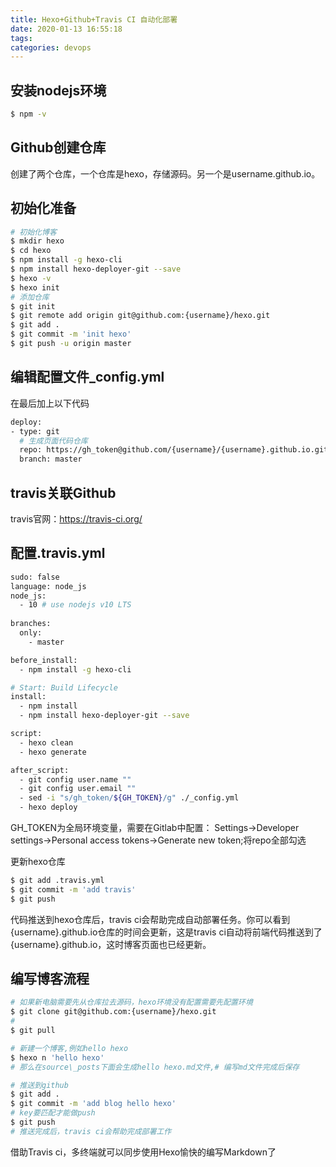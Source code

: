```yaml
---
title: Hexo+Github+Travis CI 自动化部署
date: 2020-01-13 16:55:18
tags:
categories: devops
---
```


## 安装nodejs环境
```bash
$ npm -v
```

## Github创建仓库
创建了两个仓库，一个仓库是hexo，存储源码。另一个是username.github.io。
## 初始化准备
```bash
# 初始化博客
$ mkdir hexo
$ cd hexo
$ npm install -g hexo-cli 
$ npm install hexo-deployer-git --save
$ hexo -v
$ hexo init
# 添加仓库
$ git init
$ git remote add origin git@github.com:{username}/hexo.git
$ git add .
$ git commit -m 'init hexo'
$ git push -u origin master
```
## 编辑配置文件_config.yml
在最后加上以下代码
```bash
deploy:
- type: git
  # 生成页面代码仓库
  repo: https://gh_token@github.com/{username}/{username}.github.io.git
  branch: master
```
## travis关联Github
travis官网：https://travis-ci.org/
## 配置.travis.yml
```bash
sudo: false
language: node_js
node_js:
  - 10 # use nodejs v10 LTS
    
branches:
  only:
    - master

before_install:
  - npm install -g hexo-cli

# Start: Build Lifecycle
install:
  - npm install
  - npm install hexo-deployer-git --save

script:
  - hexo clean
  - hexo generate

after_script:
  - git config user.name ""
  - git config user.email ""
  - sed -i "s/gh_token/${GH_TOKEN}/g" ./_config.yml
  - hexo deploy
```
GH_TOKEN为全局环境变量，需要在Gitlab中配置：
Settings->Developer settings->Personal access tokens->Generate new token;将repo全部勾选

更新hexo仓库
```bash
$ git add .travis.yml
$ git commit -m 'add travis'
$ git push
```

代码推送到hexo仓库后，travis ci会帮助完成自动部署任务。你可以看到{username}.github.io仓库的时间会更新，这是travis ci自动将前端代码推送到了{username}.github.io，这时博客页面也已经更新。

## 编写博客流程
```bash
# 如果新电脑需要先从仓库拉去源码，hexo环境没有配置需要先配置环境
$ git clone git@github.com:{username}/hexo.git
# 
$ git pull

# 新建一个博客,例如hello hexo
$ hexo n 'hello hexo'
# 那么在source\_posts下面会生成hello hexo.md文件,# 编写md文件完成后保存

# 推送到github
$ git add .
$ git commit -m 'add blog hello hexo'
# key要匹配才能做push
$ git push
# 推送完成后，travis ci会帮助完成部署工作
```

借助Travis ci，多终端就可以同步使用Hexo愉快的编写Markdown了

